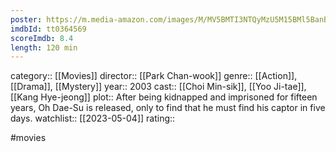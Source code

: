 ```yaml
---
poster: https://m.media-amazon.com/images/M/MV5BMTI3NTQyMzU5M15BMl5BanBnXkFtZTcwMTM2MjgyMQ@@._V1_SX300.jpg
imdbId: tt0364569
scoreImdb: 8.4
length: 120 min
---
```


category:: [[Movies]]
director:: [[Park Chan-wook]]
genre:: [[Action]], [[Drama]], [[Mystery]]
year:: 2003
cast:: [[Choi Min-sik]], [[Yoo Ji-tae]], [[Kang Hye-jeong]]
plot:: After being kidnapped and imprisoned for fifteen years, Oh Dae-Su is released, only to find that he must find his captor in five days.
watchlist:: [[2023-05-04]]
rating::

#movies 

